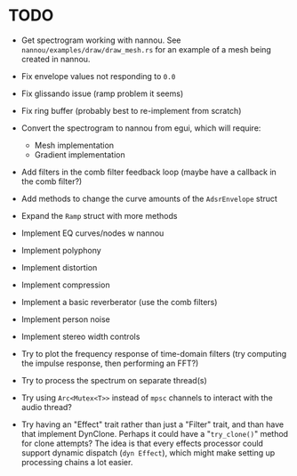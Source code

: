 # TODO

- Get spectrogram working with nannou. See `nannou/examples/draw/draw_mesh.rs` for
an example of a mesh being created in nannou.

- Fix envelope values not responding to `0.0`
- Fix glissando issue (ramp problem it seems)
- Fix ring buffer (probably best to re-implement from scratch)
- Convert the spectrogram to nannou from egui, which will require:
    - Mesh implementation
    - Gradient implementation

- Add filters in the comb filter feedback loop (maybe have a callback in the comb filter?)
- Add methods to change the curve amounts of the `AdsrEnvelope` struct
- Expand the `Ramp` struct with more methods
- Implement EQ curves/nodes w nannou
- Implement polyphony
- Implement distortion
- Implement compression
- Implement a basic reverberator (use the comb filters)
- Implement person noise
- Implement stereo width controls

- Try to plot the frequency response of time-domain filters (try computing the impulse response, then performing an FFT?)
- Try to process the spectrum on separate thread(s) 
- Try using `Arc<Mutex<T>>` instead of `mpsc` channels to interact with the audio thread?
- Try having an "Effect" trait rather than just a "Filter" trait, and than have that implement DynClone. Perhaps it could have a
"`try_clone()`" method for clone attempts? The idea is that every effects processor could support dynamic dispatch (`dyn Effect`),
which might make setting up processing chains a lot easier.
